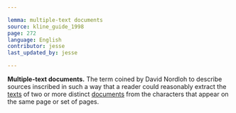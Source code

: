 ```yaml
---

lemma: multiple-text documents
source: kline_guide_1998
page: 272
language: English
contributor: jesse
last_updated_by: jesse

---
```

**Multiple-text documents.** The term coined by David Nordloh to describe sources inscribed in such a way that a reader could reasonably extract the [texts](text.Html) of two or more distinct [documents](document.html) from the characters that appear on the same page or set of pages.
